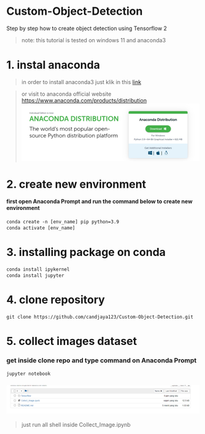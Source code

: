 # Custom-Object-Detection
Step by step how to create object detection using Tensorflow 2

> note: this tutorial is tested on windows 11 and anaconda3

# 1. instal anaconda

> in order to install anaconda3 just klik in this [link](https://repo.anaconda.com/archive/Anaconda3-2022.10-Windows-x86_64.exe)

> or visit to anaconda official website
https://www.anaconda.com/products/distribution
![My Image](https://github.com/candjaya123/Asset/blob/main/images/anaconda.png)

# 2. create new environment

#### first open Anaconda Prompt and run the command below to create new environment

```
conda create -n [env_name] pip python=3.9 
conda activate [env_name]
```

# 3. installing package on conda

```
conda install ipykernel
conda install jupyter
```

# 4. clone repository

```
git clone https://github.com/candjaya123/Custom-Object-Detection.git

```

# 5. collect images dataset

### get inside clone repo and type command on Anaconda Prompt

```
jupyter notebook

```
### ![My Image](https://github.com/candjaya123/Asset/blob/main/images/Screenshot_20230226_200705.png)

> just run all shell inside Collect_Image.ipynb